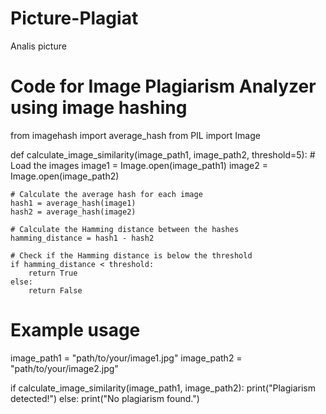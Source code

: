 # Picture-Plagiat
Analis picture
# Code for Image Plagiarism Analyzer using image hashing
from imagehash import average_hash
from PIL import Image

def calculate_image_similarity(image_path1, image_path2, threshold=5):
    # Load the images
    image1 = Image.open(image_path1)
    image2 = Image.open(image_path2)

    # Calculate the average hash for each image
    hash1 = average_hash(image1)
    hash2 = average_hash(image2)

    # Calculate the Hamming distance between the hashes
    hamming_distance = hash1 - hash2

    # Check if the Hamming distance is below the threshold
    if hamming_distance < threshold:
        return True
    else:
        return False

# Example usage
image_path1 = "path/to/your/image1.jpg"
image_path2 = "path/to/your/image2.jpg"

if calculate_image_similarity(image_path1, image_path2):
    print("Plagiarism detected!")
else:
    print("No plagiarism found.")
